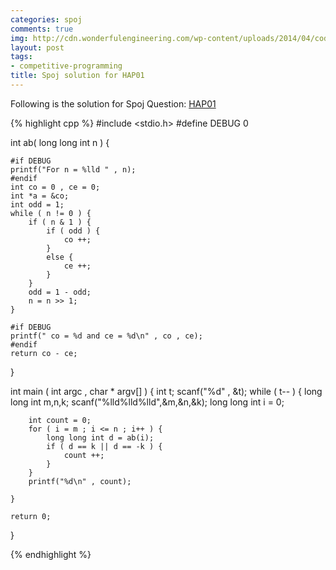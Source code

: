 ```yaml
---
categories: spoj
comments: true
img: http://cdn.wonderfulengineering.com/wp-content/uploads/2014/04/code-wallpaper-6.png
layout: post
tags:
- competitive-programming
title: Spoj solution for HAP01
---
```


Following is the solution for Spoj Question: [HAP01](http://www.spoj.com/problems/HAP01/)

{% highlight cpp %}
#include <stdio.h>
#define DEBUG 0

int ab( long long int n ) {

	#if DEBUG
	printf("For n = %lld " , n);
	#endif
	int co = 0 , ce = 0;
	int *a = &co;
	int odd = 1;
	while ( n != 0 ) {
		if ( n & 1 ) {
			if ( odd ) {
				co ++;
			}
			else {
				ce ++;
			}
		}
		odd = 1 - odd;
		n = n >> 1;
	}

	#if DEBUG
	printf(" co = %d and ce = %d\n" , co , ce);
	#endif
	return co - ce;

}

int main ( int argc , char * argv[] ) {
	int t;
	scanf("%d" , &t);
	while ( t-- ) {
		long long int m,n,k;
		scanf("%lld%lld%lld",&m,&n,&k);
		long long int i = 0;

		int count = 0;
		for ( i = m ; i <= n ; i++ ) {
			long long int d = ab(i);
			if ( d == k || d == -k ) {
				count ++;
			}
		}
		printf("%d\n" , count);

	}

	return 0;
}

{% endhighlight %}